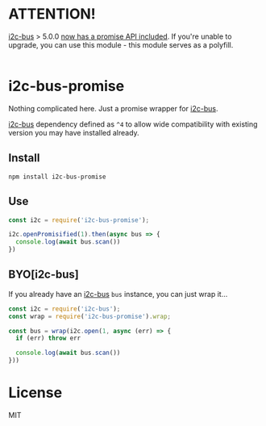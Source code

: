 # **ATTENTION!**
[i2c-bus](https://www.npmjs.com/package/i2c-bus) > 5.0.0
[now has a promise API included](https://github.com/fivdi/i2c-bus#september-2019-i2c-bus-v500-released-with-the-following-changes).
If you're unable to upgrade, you can use this module - this module serves
as a polyfill.
<br>
<br>

# i2c-bus-promise

Nothing complicated here. Just a promise wrapper for [i2c-bus](https://www.npmjs.com/package/i2c-bus).

[i2c-bus](https://www.npmjs.com/package/i2c-bus) dependency defined as `^4` to allow wide compatibility with existing version you may have installed already.

## Install
```
npm install i2c-bus-promise
```

## Use
```js
const i2c = require('i2c-bus-promise');

i2c.openPromisified(1).then(async bus => {
  console.log(await bus.scan())
})
```


## BYO[i2c-bus]
If you already have an [i2c-bus](https://www.npmjs.com/package/i2c-bus) `bus` instance, you can just wrap it...

```js
const i2c = require('i2c-bus');
const wrap = require('i2c-bus-promise').wrap;

const bus = wrap(i2c.open(1, async (err) => {
  if (err) throw err

  console.log(await bus.scan())
}))
```
# License
MIT
